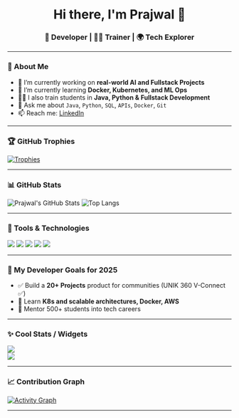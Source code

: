 <h1 align="center">Hi there, I'm Prajwal 👋</h1>
<h3 align="center">🚀 Developer | 🧑‍🏫 Trainer | 🌍 Tech Explorer</h3>

---

### 🧠 About Me
- 🔭 I’m currently working on **real-world AI and Fullstack Projects**
- 🌱 I’m currently learning **Docker, Kubernetes, and ML Ops**
- 🧑‍🏫 I also train students in **Java, Python & Fullstack Development**
- 💬 Ask me about `Java`, `Python`, `SQL`, `APIs`, `Docker`, `Git`
- 📫 Reach me: [LinkedIn](https://www.linkedin.com/in/prajwal-j-6959bb231)

---

### 🏆 GitHub Trophies
[![Trophies](https://github-profile-trophy.vercel.app/?username=9741Prajwalj&theme=gruvbox&margin-w=15&margin-h=15)](https://github.com/ryo-ma/github-profile-trophy)

---

### 📊 GitHub Stats
![Prajwal's GitHub Stats](https://github-readme-stats.vercel.app/api?username=9741Prajwalj&show_icons=true&theme=radical)
![Top Langs](https://github-readme-stats.vercel.app/api/top-langs/?username=9741Prajwalj&layout=compact&theme=radical)

---

### 🔧 Tools & Technologies
<p>
  <img src="https://img.shields.io/badge/-Java-black?style=flat-square&logo=java">
  <img src="https://img.shields.io/badge/-Python-black?style=flat-square&logo=python">
  <img src="https://img.shields.io/badge/-SpringBoot-green?style=flat-square&logo=spring">
  <img src="https://img.shields.io/badge/-MySQL-blue?style=flat-square&logo=mysql">
  <img src="https://img.shields.io/badge/-Docker-blue?style=flat-square&logo=docker">
</p>

---

### 🎯 My Developer Goals for 2025
- ✅ Build a **20+ Projects** product for communities (UNIK 360 V-Connect ✅)
- 🧠 Learn **K8s and scalable architectures, Docker, AWS**
- 💼 Mentor 500+ students into tech careers

---

### ✨ Cool Stats / Widgets
<p>
  <img src="https://github-readme-streak-stats.herokuapp.com?user=9741Prajwalj&theme=radical&hide_border=true" />
  <br>
  <img src="https://github-profile-summary-cards.vercel.app/api/cards/profile-details?username=9741Prajwalj&theme=monokai" />
</p>

---

### 📈 Contribution Graph
<a href="https://github.com/ashutosh00710/github-readme-activity-graph">
  <img alt="Activity Graph" src="https://github-readme-activity-graph.vercel.app/graph?username=9741Prajwalj&theme=react-dark"/>
</a>

---
